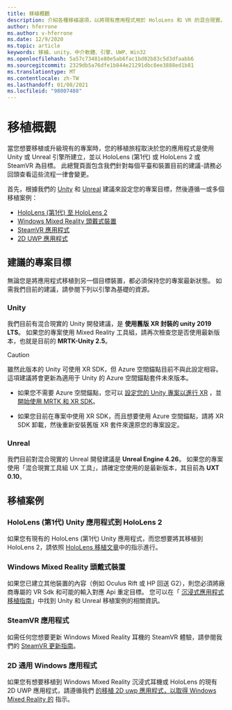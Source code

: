 ```yaml
---
title: 移植概觀
description: 介紹各種移植選項，以將現有應用程式用於 HoloLens 和 VR 的混合現實。
author: hferrone
ms.author: v-hferrone
ms.date: 12/9/2020
ms.topic: article
keywords: 移植、unity、中介軟體、引擎、UWP、Win32
ms.openlocfilehash: 5a57c73481e80e5ab6fac1bd02b83c5d3dfaabb6
ms.sourcegitcommit: 2329db5a76dfe1b844e21291dbc8ee3888ed1b81
ms.translationtype: MT
ms.contentlocale: zh-TW
ms.lasthandoff: 01/08/2021
ms.locfileid: "98007488"
---
```

# <a name="porting-overview"></a>移植概觀

當您想要移植或升級現有的專案時，您的移植旅程取決於您的應用程式是使用 Unity 或 Unreal 引擎所建立，並以 HoloLens (第1代) 或 HoloLens 2 或 SteamVR 為目標。 此總覽頁面包含我們針對每個平臺和裝置目前的建議-請務必回頭查看這些流程一律會變更。

首先，根據我們的 [Unity](#unity) 和 [Unreal](#unreal) 建議來設定您的專案目標，然後遵循一或多個移植案例：

- [HoloLens (第1代) 至 HoloLens 2](#hololens-1st-gen-unity-apps-to-hololens-2)
- [Windows Mixed Reality 頭戴式裝置](#windows-mixed-reality-headsets)
- [SteamVR 應用程式](#steamvr-applications)
- [2D UWP 應用程式](#2d-universal-windows-applications)

## <a name="recommended-project-targets"></a>建議的專案目標

無論您是將應用程式移植到另一個目標裝置，都必須保持您的專案最新狀態。 如需我們目前的建議，請參閱下列以引擎為基礎的資源。

### <a name="unity"></a>Unity

我們目前有混合現實的 Unity 開發建議，是 **使用舊版 XR 封裝的 unity 2019 LTS**。 如果您的專案使用 Mixed Reality 工具組，請再次檢查您是否使用最新版本，也就是目前的 **MRTK-Unity 2.5**。

> [!CAUTION]
> 雖然此版本的 Unity 可使用 XR SDK，但 Azure 空間錨點目前不與此設定相容。 這項建議將會更新為適用于 Unity 的 Azure 空間錨點套件未來版本。 
> 
> * 如果您不需要 Azure 空間錨點，您可以 [設定您的 Unity 專案以進行 XR](https://docs.unity3d.com/Manual/configuring-project-for-xr.html) ，並 [開始使用 MRTK 和 XR SDK](https://microsoft.github.io/MixedRealityToolkit-Unity/Documentation/GettingStartedWithMRTKAndXRSDK.html)。
> 
> * 如果您目前在專案中使用 XR SDK，而且想要使用 Azure 空間錨點，請將 XR SDK 卸載，然後重新安裝舊版 XR 套件來還原您的專案設定。


### <a name="unreal"></a>Unreal 

我們目前對混合現實的 Unreal 開發建議是 **Unreal Engine 4.26**。 如果您的專案使用「混合現實工具組 UX 工具」，請確定您使用的是最新版本，其目前為 **UXT 0.10**。

## <a name="porting-scenarios"></a>移植案例

### <a name="hololens-1st-gen-unity-apps-to-hololens-2"></a>HoloLens (第1代) Unity 應用程式到 HoloLens 2

如果您有現有的 HoloLens (第1代) Unity 應用程式，而您想要將其移植到 HoloLens 2，請依照 [HoloLens 移植文章](../unity/mrtk-porting-guide.md)中的指示進行。

### <a name="windows-mixed-reality-headsets"></a>Windows Mixed Reality 頭戴式裝置

如果您已建立其他裝置的內容（例如 Oculus Rift 或 HP 回送 G2），則您必須將廠商專屬的 VR Sdk 和可能的輸入對應 Api 重定目標。 您可以在「 [沉浸式應用程式移植指南](porting-guides.md)」中找到 Unity 和 Unreal 移植案例的相關資訊。

### <a name="steamvr-applications"></a>SteamVR 應用程式

如需任何您想要更新 Windows Mixed Reality 耳機的 SteamVR 體驗，請參閱我們的 [SteamVR 更新指南](updating-your-steamvr-application-for-windows-mixed-reality.md)。

### <a name="2d-universal-windows-applications"></a>2D 通用 Windows 應用程式

如果您有想要移植到 Windows Mixed Reality 沉浸式耳機或 HoloLens 的現有 2D UWP 應用程式，請遵循我們 [的移植 2D uwp 應用程式，以取得 Windows Mixed Reality 的](building-2d-apps.md) 指示。

